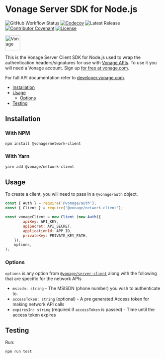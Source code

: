 # Vonage Server SDK for Node.js

![GitHub Workflow Status](https://img.shields.io/github/actions/workflow/status/vonage/vonage-node-sdk/ci.yml?branch=3.x) [![Codecov](https://img.shields.io/codecov/c/github/vonage/vonage-node-sdk?label=Codecov&logo=codecov&style=flat-square)](https://codecov.io/gh/Vonage/vonage-server-sdk) ![Latest Release](https://img.shields.io/npm/v/@vonage/network-client?label=%40vonage%2Fnetwork-client&style=flat-square) [![Contributor Covenant](https://img.shields.io/badge/Contributor%20Covenant-v2.0%20adopted-ff69b4.svg?style=flat-square)](../../CODE_OF_CONDUCT.md) [![License](https://img.shields.io/npm/l/@vonage/accounts?label=License&style=flat-square)][license]

<img src="https://developer.nexmo.com/images/logos/vbc-logo.svg" height="48px" alt="Vonage" />

This is the Vonage Server Client SDK for Node.js used to wrap the authentication
headers/signatures for use with [Vonage APIs](https://www.vonage.com/). To use
it you will need a Vonage account. Sign up [for free at vonage.com][signup].

For full API documentation refer to [developer.vonage.com](https://developer.vonage.com/).

* [Installation](#installation)
* [Usage](#usage)
  * [Options](#options)
* [Testing](#testing)

## Installation

### With NPM

```bash
npm install @vonage/network-client
```

### With Yarn

```bash
yarn add @vonage/network-client
```

## Usage

To create a client, you will need to pass in a `@vonage/auth` object.

```js
const { Auth } = require('@vonage/auth');
const { Client } = require('@vonage/network-client');

const vonageClient = new Client (new Auth({
        apiKey: API_KEY,
        apiSecret: API_SECRET,
        applicationId: APP_ID,
        privateKey: PRIVATE_KEY_PATH,
    }),
    options,
);
```

### Options

`options` is any option from [`@vonage/server-client`](https://github.com/Vonage/vonage-node-sdk/blob/3.x/packages/server-client/README.md#options)
along with the following that are specific for the network APIs

* `msisdn: string` - The MSISDN (phone number) you wish to authenticate to.
* `accessToken: string` (optional) - A pre generated Access token for making network API calls
* `expiresIn: string` (required if `accessToken` is passed) - Time until the access token expires

## Testing

Run:

```bash
npm run test
```

[signup]: https://dashboard.nexmo.com/sign-up?utm_source=DEV_REL&utm_medium=github&utm_campaign=node-server-sdk
[license]: ../../LICENSE.txt
